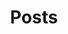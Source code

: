 ---
layout: post-index
title: Posts
excerpt: "All the ones thrown recently."
image:
  feature: feature.png
redirect_to: https://blog.gusztavvargadr.me
---